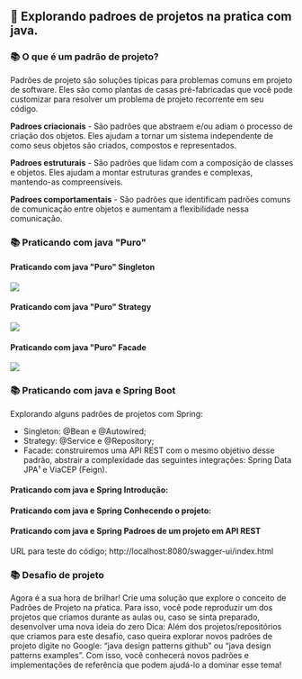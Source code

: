 ##  📌 Explorando padroes de projetos na pratica com java. 

### 📚  O que é um padrão de projeto? 

Padrões de projeto são soluções típicas para problemas comuns em projeto de software. Eles são como plantas de casas pré-fabricadas que você pode customizar para resolver um problema de projeto recorrente em seu código.

**Padroes criacionais** -  São padrões que abstraem e/ou adiam o processo de criação dos objetos. Eles ajudam a tornar um sistema independente de como seus objetos são criados, compostos e representados.

**Padroes estruturais** -  São padrões que lidam com a composição de classes e objetos. Eles ajudam a montar estruturas grandes e complexas, mantendo-as compreensíveis.

**Padroes comportamentais** -  São padrões que identificam padrões comuns de comunicação entre objetos e aumentam a flexibilidade nessa comunicação.

### 📚  Praticando com java "Puro"

#### Praticando com java "Puro" Singleton

<img src="https://cdn.discordapp.com/attachments/1098139264258158602/1158315074264506420/image.png?ex=651bcc7a&is=651a7afa&hm=37567716d03462dedf5b4b8b384813c9988d599163525ad737eee52fe9fe00d9&">

#### Praticando com java "Puro" Strategy

<img src="https://cdn.discordapp.com/attachments/1098139264258158602/1158315183291240488/image.png?ex=651bcc94&is=651a7b14&hm=27bfe52d0512c7862819b3cbaee3edd885105ebbf9fa688b47c57789a8bc01e2&">

#### Praticando com java "Puro" Facade

<img src="https://cdn.discordapp.com/attachments/1098139264258158602/1158315328313511936/image.png?ex=651bccb6&is=651a7b36&hm=b4c6fb14e4af02981dfc4a228c4e9d84067c3ff782681707f93ef19594187c3f&">

### 📚  Praticando com java e Spring Boot

Explorando alguns padrões de projetos com Spring:

* Singleton: @Bean e @Autowired;
* Strategy: @Service e @Repository;
* Facade: construiremos uma API REST com o mesmo objetivo desse padrão, abstrair a complexidade das seguintes integrações: Spring Data JPA¹ e ViaCEP (Feign).


####   Praticando com java e Spring  Introdução:

####   Praticando com java e Spring  Conhecendo o projeto:

####   Praticando com java e Spring  Padroes de um projeto em API REST  

URL para teste do código;
http://localhost:8080/swagger-ui/index.html

### 📚  Desafio de projeto

Agora é a sua hora de brilhar! Crie uma solução que explore o conceito de Padrões de Projeto na pŕatica. Para isso, você pode reproduzir um dos projetos que criamos durante as aulas ou, caso se sinta preparado, desenvolver uma nova ideia do zero
Dica: Além dos projetos/repositórios que criamos para este desafio, caso queira explorar novos padrões de projeto digite no Google: “java design patterns github” ou “java design patterns examples”. Com isso, você conhecerá novos padrões e implementações de referência que podem ajudá-lo a dominar esse tema!



